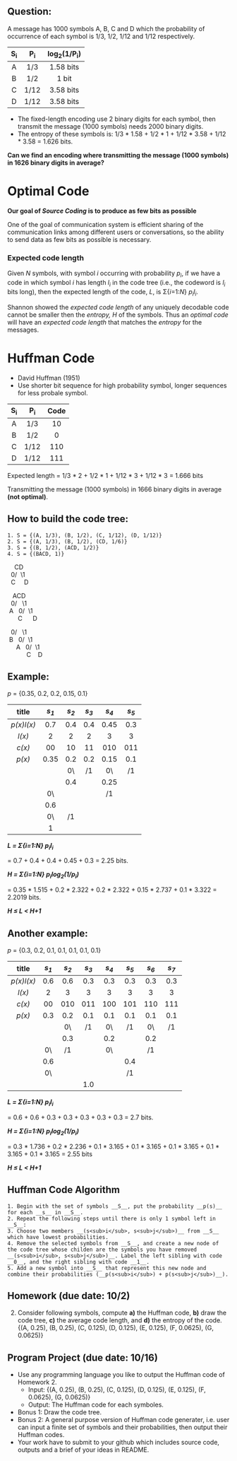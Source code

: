 ## Question:
A message has 1000 symbols A, B, C and D which the probability of occurrence of each symbol is 1/3, 1/2, 1/12 and 1/12 respectively. <br>

|S<sub>i</sub>|P<sub>i</sub>|log<sub>2</sub>(1/P<sub>i</sub>)|
|:---:|:---:|:---:|
|A|1/3|1.58 bits|
|B|1/2|1 bit|
|C|1/12|3.58 bits|
|D|1/12|3.58 bits|

- The fixed-length encoding use 2 binary digits for each symbol, then transmit the message (1000 symbols) needs 2000 binary digits. <br>
- The entropy of these symbols is: 1/3 * 1.58 + 1/2 * 1 + 1/12 * 3.58 + 1/12 * 3.58 = 1.626 bits.

__Can we find an encoding where transmitting the message (1000 symbols) in 1626 binary digits in average?__

# Optimal Code
__Our goal of _Source Coding_ is to produce as few bits as possible__

One of the goal of communication system is efficient sharing of the communication links among different users or conversations, so the ability to send data as few bits as possible is necessary.

### Expected code length

Given _N_ symbols, with symbol _i_ occurring with probability _p<sub>i</sub>_, if we have a code in which symbol _i_ has length _l<sub>i</sub>_ in the code tree (i.e., the codeword is _l<sub>i</sub>_ bits long), then the expected length of the code, _L_, is &Sigma;{_i_=1:_N_} _p<sub>i</sub>l<sub>i</sub>_.

Shannon showed the _expected code length_ of any uniquely decodable code cannot be smaller then the _entropy, H_ of the symbols. Thus an _optimal code_ will have an _expected code length_ that matches the _entropy_ for the messages.

# Huffman Code
- David Huffman (1951)
- Use shorter bit sequence for high probability symbol, longer sequences for less probale symbol.

|S<sub>i</sub>|P<sub>i</sub>|Code|
|:---:|:---:|:---:|
|A|1/3|10|
|B|1/2|0|
|C|1/12|110|
|D|1/12|111|

Expected length = 1/3 * 2 + 1/2 * 1 + 1/12 * 3 + 1/12 * 3 = 1.666 bits

Transmitting the message (1000 symbols) in 1666 binary digits in average __(not optimal)__.

## How to build the code tree:
    1. S = {(A, 1/3), (B, 1/2), (C, 1/12), (D, 1/12)}
    2. S = {(A, 1/3), (B, 1/2), (CD, 1/6)}
    3. S = {(B, 1/2), (ACD, 1/2)}
    4. S = {(BACD, 1)}
    
&nbsp;&nbsp;&nbsp;&nbsp;CD <br>
&nbsp;&nbsp;0/&nbsp;&nbsp;\1 <br>
&nbsp;&nbsp;C&nbsp;&nbsp;&nbsp;&nbsp;&nbsp;D <br>

&nbsp;&nbsp;&nbsp;ACD <br>
&nbsp;&nbsp;0/&nbsp;&nbsp;&nbsp;\1 <br>
&nbsp;A&nbsp;&nbsp;&nbsp;0/&nbsp;&nbsp;\1 <br>
&nbsp;&nbsp;&nbsp;&nbsp;&nbsp;&nbsp;C&nbsp;&nbsp;&nbsp;&nbsp;&nbsp;&nbsp;D <br>

&nbsp;&nbsp;0/&nbsp;&nbsp;&nbsp;\1 <br>
&nbsp;B&nbsp;&nbsp;&nbsp;0/&nbsp;&nbsp;\1 <br>
&nbsp;&nbsp;&nbsp;&nbsp;&nbsp;A&nbsp;&nbsp;&nbsp;0/&nbsp;&nbsp;\1 <br>
&nbsp;&nbsp;&nbsp;&nbsp;&nbsp;&nbsp;&nbsp;&nbsp;&nbsp;&nbsp;&nbsp;C&nbsp;&nbsp;&nbsp;&nbsp;D <br>

## Example:
_p_ = {0.35, 0.2, 0.2, 0.15, 0.1}

|title|_s<sub>1</sub>_|_s<sub>2</sub>_|_s<sub>3</sub>_|_s<sub>4</sub>_|_s<sub>5</sub>_|
|:---:|:---:|:---:|:---:|:---:|:---:|
|_p(x)l(x)_|0.7|0.4|0.4|0.45|0.3|
|_l(x)_|2|2|2|3|3|
|_c(x)_|00|10|11|010|011|
|_p(x)_|0.35|0.2|0.2|0.15|0.1|
|      |    | 0\  |/1  |0\   | /1 |
|      |    |0.4|   |0.25 |   |
|      | 0\  |   |   | /1  |    |
|      | 0.6|   |   |    |    |
|      | 0\  | /1 |   |    |    |
|      | 1  |   |   |    |    |

___L = &Sigma;{_i_=1:_N_} _p<sub>i</sub>l<sub>i</sub>____

= 0.7 + 0.4 + 0.4 + 0.45 + 0.3 = 2.25 bits.

___H = &Sigma;{_i_=1:_N_} _p<sub>i</sub>log<sub>2</sub>(1/p<sub>i</sub>)____

= 0.35 * 1.515 + 0.2 * 2.322 + 0.2 * 2.322 + 0.15 * 2.737 + 0.1 * 3.322 = 2.2019 bits.

___H &le; L < H+1___

## Another example:
_p_ = {0.3, 0.2, 0.1, 0.1, 0.1, 0.1, 0.1}

|title|_s<sub>1</sub>_|_s<sub>2</sub>_|_s<sub>3</sub>_|_s<sub>4</sub>_|_s<sub>5</sub>_|_s<sub>6</sub>_|_s<sub>7</sub>_|
|:---:|:---:|:---:|:---:|:---:|:---:|:---:|:---:|
|_p(x)l(x)_|0.6|0.6|0.3|0.3|0.3|0.3|0.3|
|_l(x)_|2|3|3|3|3|3|3|
|_c(x)_|00|010|011|100|101|110|111|
|_p(x)_|0.3|0.2|0.1|0.1|0.1|0.1|0.1|
|      |   |0\ |/1 |0\ |/1 |0\ |/1 |
|      |   |0.3|   |0.2|   |0.2|   |
|      |0\ | /1|   |0\ |   |/1 |   |
|      |0.6|   |   |   |0.4|   |   |
|      |0\ |   |   |   |/1 |   |   |
|      |   |   |1.0|   |   |   |   |

___L = &Sigma;{_i_=1:_N_} _p<sub>i</sub>l<sub>i</sub>____

= 0.6 + 0.6 + 0.3 + 0.3 + 0.3 + 0.3 + 0.3 = 2.7 bits.

___H = &Sigma;{_i_=1:_N_} _p<sub>i</sub>log<sub>2</sub>(1/p<sub>i</sub>)____

= 0.3 * 1.736 + 0.2 * 2.236 + 0.1 * 3.165 + 0.1 * 3.165 + 0.1 * 3.165 + 0.1 * 3.165 + 0.1 * 3.165 = 2.55 bits

___H &le; L < H+1___



## Huffman Code Algorithm
    1. Begin with the set of symbols __S__, put the probability __p(s)__ for each __s__ in __S__.
    2. Repeat the following steps until there is only 1 symbol left in __S__:
    3. Choose two members __(s<sub>i</sub>, s<sub>j</sub>)__ from __S__ which have lowest probabilities.
    4. Remove the selected symbols from __S__, and create a new node of the code tree whose childen are the symbols you have removed __(s<sub>i</sub>, s<sub>j</sub>)__. Label the left sibling with code __0__, and the right sibling with code __1__.
    5. Add a new symbol into __S__ that represent this new node and combine their probabilities (__p(s<sub>i</sub>) + p(s<sub>j</sub>)__).

## Homework (due date: 10/2)
2. Consider following symbols, compute __a)__ the Huffman code, __b)__ draw the code tree, __c)__ the average code length, and __d)__ the entropy of the code. <br>
{(A, 0.25), (B, 0.25), (C, 0.125), (D, 0.125), (E, 0.125), (F, 0.0625), (G, 0.0625)}

## Program Project (due date: 10/16)
- Use any programming language you like to output the Huffman code of Homework 2.
    - Input: {(A, 0.25), (B, 0.25), (C, 0.125), (D, 0.125), (E, 0.125), (F, 0.0625), (G, 0.0625)}
    - Output: The Huffman code for each symboles.
- Bonus 1: Draw the code tree.
- Bonus 2: A general purpose version of Huffman code generater, i.e. user can input a finite set of symbols and their probabilities, then output their Huffman codes.
- Your work have to submit to your github which includes source code, outputs and a brief of your ideas in README.
